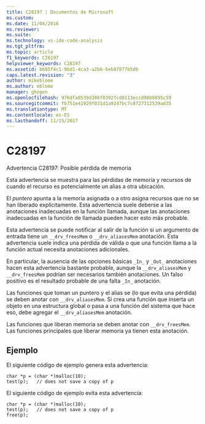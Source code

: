 ```yaml
---
title: C28197 | Documentos de Microsoft
ms.custom: 
ms.date: 11/04/2016
ms.reviewer: 
ms.suite: 
ms.technology: vs-ide-code-analysis
ms.tgt_pltfrm: 
ms.topic: article
f1_keywords: C28197
helpviewer_keywords: C28197
ms.assetid: b685f4c1-9bd1-4ca3-a2b6-6eb87877b5db
caps.latest.revision: "3"
author: mikeblome
ms.author: mblome
manager: ghogen
ms.openlocfilehash: 976dfa8539d386f8392fcd8113eccd98b8895c59
ms.sourcegitcommit: fb751e41929f031d1a9247bc7c8727312539ad35
ms.translationtype: MT
ms.contentlocale: es-ES
ms.lasthandoff: 11/15/2017
---
```

# <a name="c28197"></a>C28197
Advertencia C28197: Posible pérdida de memoria  
  
 Esta advertencia se muestra para las pérdidas de memoria y recursos de cuando el recurso es potencialmente un alias a otra ubicación.  
  
 El *puntero* apunta a la memoria asignada o a otro asigna recursos que no se han liberado explícitamente. Esta advertencia suele deberse a las anotaciones inadecuadas en la función llamada, aunque las anotaciones inadecuadas en la función de llamada pueden hacer esto más probable.  
  
 Esta advertencia se puede notificar al salir de la función si un argumento de entrada tiene un `__drv_freesMem` o `__drv_aliasesMem` anotación. Esta advertencia suele indica una pérdida de válida o que una función llama a la función actual necesita anotaciones adicionales.  
  
 En particular, la ausencia de las opciones básicas `_In_` y `_Out_` anotaciones hacen esta advertencia bastante probable, aunque la `__drv_aliasesMem` y `__drv_freesMem` podrían ser necesarios también anotaciones. Un falso positivo es el resultado probable de una falta `_In_` anotación.  
  
 Las funciones que toman un puntero y el alias se (lo que evita una pérdida) se deben anotar con `__drv_aliasesMem`. Si crea una función que inserta un objeto en una estructura global o pasa a una función del sistema que hace eso, debe agregar el `__drv_aliasesMem` anotación.  
  
 Las funciones que liberan memoria se deben anotar con `__drv_freesMem`. Las funciones principales que liberar memoria ya tienen esta anotación.  
  
## <a name="example"></a>Ejemplo  
 El siguiente código de ejemplo genera esta advertencia:  
  
```  
char *p = (char *)malloc(10);  
test(p);   // does not save a copy of p  
```  
  
 El siguiente código de ejemplo evita esta advertencia:  
  
```  
char *p = (char *)malloc(10);  
test(p);   // does not save a copy of p  
free(p);  
```